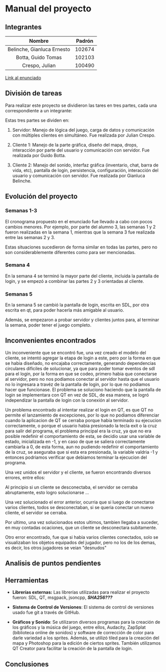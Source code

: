 # Manual del proyecto

## Integrantes

|           Nombre           | Padrón |
|:--------------------------:|:------:|
| Belinche, Gianluca Ernesto | 102674 |
|     Botta, Guido Tomas     | 102103 |
|       Crespo, Julian       | 100490 |

[Link al enunciado](https://github.com/gianbelinche/Taller-TP-Final/blob/master/2020.01.ejercicio.final.Argentum.pdf) 	

## División de tareas

Para realizar este proyecto se dividieron las tares en tres partes, cada una correspondiente a un integrante:

Estas tres partes se dividen en:

1. Servidor: Manejo de lógica del juego, carga de datos y comunicación con múltiples clientes en simultáneo. Fue realizada por Julian Crespo.

2. Cliente 1: Manejo de la parte gráfica, diseño del mapa, drops, interacción por parte del usuario y comunicación con servidor. Fue realizada por Guido Botta.

3. Cliente 2: Manejo del sonido, interfaz gráfica (inventario, chat, barra de vida, etc), pantalla de login, persistencia, configuración, interacción del usuario y comunicación con servidor. Fue realizada por Gianluca Belinche.

## Evolución del proyecto

### Semanas 1-3

El cronograma propuesto en el enunciado fue llevado a cabo con pocos cambios menores. Por ejemplo, por parte del alumno 3, las semanas 1 y 2 fueron realizadas en la semana 1, mientras que la semana 3 fue realizada entre las semanas 2 y 3. 

Estas situaciones sucedieron de forma similar en todas las partes, pero no son considerablemente diferentes como para ser mencionadas.

### Semana 4

En la semana 4 se terminó la mayor parte del cliente, incluida la pantalla de login, y se empezó a combinar las partes 2 y 3 orientadas al cliente.

### Semanas 5

En la semana 5 se cambió la pantalla de login, escrita en SDL, por otra escrita en qt, para poder hacerla más amigable al usuario.

Además, se empezaron a probar servidor y clientes juntos para, al terminar la semana, poder tener el juego completo.

## Inconvenientes encontrados

Un inconveniente que se encontró fue, una vez creado el modelo del cliente, se intentó agregar la etapa de login a este, pero por la forma en que se habia diseñado, no encajaba correctamente, generando dependencias circulares dificiles de solucionar, ya que para poder tomar eventos de sdl para el login, por la forma en que se codeo, primero habia que conectarse al servidor, pero no nos podiamos conectar al servidor hasta que el usuario no lo ingresara a travéz de la pantalla de login, por lo que no podiamos hacer que funcionase.
El problema se soluciono haciendo que la pantalla de login se implementara con QT en vez de SDL, de esa manera, se logró independizar la pantalla de login con la conexión al servidor.

Un problema encontrado al intentar realizar el login en QT, es que QT no permite el lanzamiento de excepciones, por lo que no podiamos diferenciar cuando la aplicacion de QT se cerraba porque habia terminado su ejecucion correctamente, o porque el usuario habia presionado la tecla exit o la cruz para salir del programa, el problema principal era la cruz, ya que no era posible redefinir el comportamiento de esta, se decidio usar una variable de estado, inicializada en -1, y en caso de que se saliera correctamente cambiarla a 0, de esta forma, aun no pudiendo redefinir el comportamiento de la cruz, se aseguraba que si esta era presionada, la variable valdria -1 y entonces podriamos verificar que debiamos terminar la ejecucion del programa.

Una vez unidos el servidor y el cliente, se fueron encontrando diversos errores, entre ellos:

Al principio si un cliente se desconectaba, el servidor se cerraba abruptamente, esto logro solucionarse ...

Una vez solucionado el error anterior, ocurria que si luego de conectarse varios clientes, todos se desconectaban, si se queria conectar un nuevo cliente, el servidor se cerraba.

Por ultimo, una vez solucionados estos ultimos, tambien llegaba a suceder, en muy contadas ocaciones, que un cliente se desconectara subitamente.

Otro error encontrado, fue que si habia varios clientes conectados, solo se visualizaban los objetos equipados del jugador, pero no los de los demas, es decir, los otros jugadores se veian "desnudos"

## Analisis de puntos pendientes

## Herramientas

- **Librerías externas:** Las librerías utilizadas para realizar el proyecto fueron: SDL, QT, msgpack, jsoncpp, ***SHA256???***

- **Sistema de Control de Versiones**: El sistema de control de versiones usado fue git a través de GitHub.

- **Gráficos y Sonido**: Se utilizaron diversos programas para la creación de los gráficos y la música del juego, entre ellos, Audacity, ZapSplat (biblioteca online de sonidos) y software de corrección de color para darle variedad a los sprites. Además, se utilizó tiled para la creación del mapa y Photoshop para la edición de ciertos sprites. También utilizamos QT Creator para facilitar la creación de la pantalla de login.

## Conclusiones
